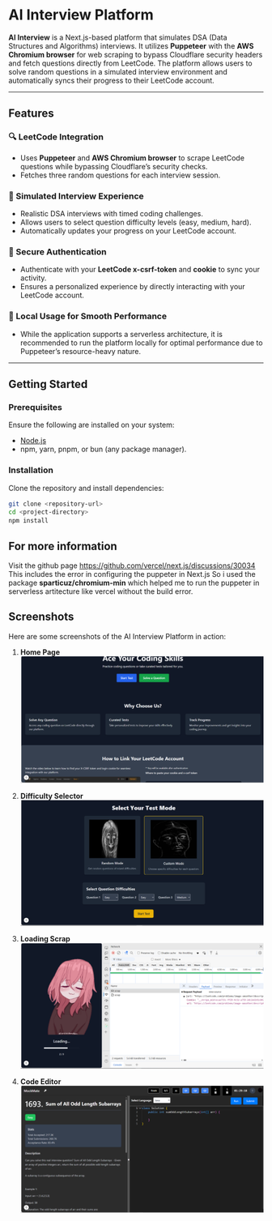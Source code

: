 # AI Interview Platform

**AI Interview** is a Next.js-based platform that simulates DSA (Data Structures and Algorithms) interviews. It utilizes **Puppeteer** with the **AWS Chromium browser** for web scraping to bypass Cloudflare security headers and fetch questions directly from LeetCode. The platform allows users to solve random questions in a simulated interview environment and automatically syncs their progress to their LeetCode account.

---

## Features

### 🔍 LeetCode Integration

- Uses **Puppeteer** and **AWS Chromium browser** to scrape LeetCode questions while bypassing Cloudflare’s security checks.
- Fetches three random questions for each interview session.

### 🧩 Simulated Interview Experience

- Realistic DSA interviews with timed coding challenges.
- Allows users to select question difficulty levels (easy, medium, hard).
- Automatically updates your progress on your LeetCode account.

### 🔐 Secure Authentication

- Authenticate with your **LeetCode x-csrf-token** and **cookie** to sync your activity.
- Ensures a personalized experience by directly interacting with your LeetCode account.

### 🚀 Local Usage for Smooth Performance

- While the application supports a serverless architecture, it is recommended to run the platform locally for optimal performance due to Puppeteer’s resource-heavy nature.

---

## Getting Started

### Prerequisites

Ensure the following are installed on your system:

- [Node.js](https://nodejs.org)
- npm, yarn, pnpm, or bun (any package manager).

### Installation

Clone the repository and install dependencies:

```bash
git clone <repository-url>
cd <project-directory>
npm install
```

## For more information

Visit the github page https://github.com/vercel/next.js/discussions/30034
This includes the error in configuring the puppeter in Next.js
So i used the package **sparticuz/chromium-min** which helped me to run the puppeter in serverless artitecture like vercel without the build error.

## Screenshots

Here are some screenshots of the AI Interview Platform in action:

1. **Home Page**  
   ![Home Page](./public/assets/Sample.png)

2. **Difficulty Selector**  
   ![Interview Session](./public/assets/ab.png)

3. **Loading Scrap**  
   ![Question Selection](./public/assets/bb.png)

4. **Code Editor**  
   ![Progress Sync](./public/assets/cc.png)
